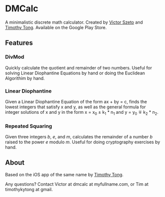 # DMCalc

A minimalistic discrete math calculator. Created by [Victor Szeto](http://victorszeto.com) and [Timothy Tong](http://timothytong.com). Available on the Google Play Store.

## Features
### DivMod
Quickly calculate the quotient and remainder of two numbers. Useful for solving Linear Diophantine Equations by hand or doing the Euclidean Algorithim by hand.
### Linear Diophantine
Given a Linear Diophantine Equation of the form ax + by = c, finds the lowest integers that satisfy x and y, as well as the general formula for integer solutions of x and y in the form x = x<sub>0</sub> ± k<sub>1</sub> \* n<sub>1</sub> and y = y<sub>0</sub> ∓ k<sub>2</sub> \* n<sub>2</sub>.
### Repeated Squaring
Given three integers *b*, *e*, and *m*, calculates the remainder of a number *b* raised to the power *e* modulo *m*. Useful for doing cryptography exercises by hand. 

## About
Based on the iOS app of the same name by [Timothy Tong](https://itunes.apple.com/us/app/discrete-math-calculator/id846170613). 

Any questions? Contact Victor at dmcalc at myfullname.com, or Tim at timothykytong at gmail.
